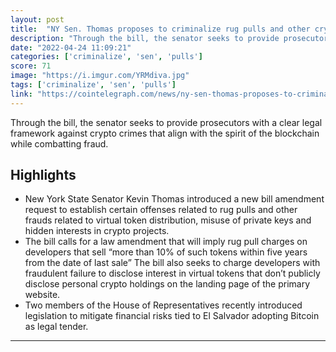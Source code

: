 ```yaml
---
layout: post
title:  "NY Sen. Thomas proposes to criminalize rug pulls and other crypto frauds"
description: "Through the bill, the senator seeks to provide prosecutors with a clear legal framework against crypto crimes that align with the spirit of the blockchain while combatting fraud."
date: "2022-04-24 11:09:21"
categories: ['criminalize', 'sen', 'pulls']
score: 71
image: "https://i.imgur.com/YRMdiva.jpg"
tags: ['criminalize', 'sen', 'pulls']
link: "https://cointelegraph.com/news/ny-sen-thomas-proposes-to-criminalize-rug-pulls-and-other-crypto-frauds"
---
```


Through the bill, the senator seeks to provide prosecutors with a clear legal framework against crypto crimes that align with the spirit of the blockchain while combatting fraud.

## Highlights

- New York State Senator Kevin Thomas introduced a new bill amendment request to establish certain offenses related to rug pulls and other frauds related to virtual token distribution, misuse of private keys and hidden interests in crypto projects.
- The bill calls for a law amendment that will imply rug pull charges on developers that sell “more than 10% of such tokens within five years from the date of last sale” The bill also seeks to charge developers with fraudulent failure to disclose interest in virtual tokens that don’t publicly disclose personal crypto holdings on the landing page of the primary website.
- Two members of the House of Representatives recently introduced legislation to mitigate financial risks tied to El Salvador adopting Bitcoin as legal tender.

---

